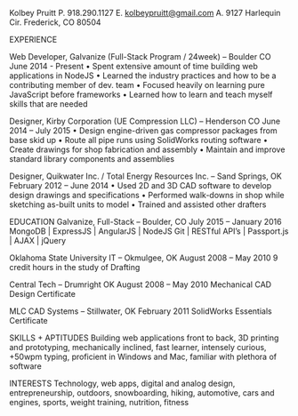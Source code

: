 Kolbey Pruitt
P.    918.290.1127
E.    kolbeypruitt@gmail.com
A.   9127 Harlequin Cir.
       Frederick, CO 80504


EXPERIENCE

Web Developer, Galvanize (Full-Stack Program / 24week) – Boulder CO                    June 2014 - Present
• Spent extensive amount of time building web applications in NodeJS
• Learned the industry practices and how to be a contributing member of dev. team
• Focused heavily on learning pure JavaScript before frameworks
• Learned how to learn and teach myself skills that are needed

Designer, Kirby Corporation (UE Compression LLC) – Henderson CO              June 2014 – July 2015
• Design engine-driven gas compressor packages from base skid up
• Route all pipe runs using SolidWorks routing software 
• Create drawings for shop fabrication and assembly 
• Maintain and improve standard library components and assemblies

Designer, Quikwater Inc. / Total Energy Resources Inc. – Sand Springs, OK                    February 2012 – June 2014
• Used 2D and 3D CAD software to develop design drawings and specifications
• Performed walk-downs in shop while sketching as-built units to model
• Trained and assisted other drafters

EDUCATION
Galvanize, Full-Stack – Boulder, CO                                  July 2015 – January 2016
MongoDB | ExpressJS | AngularJS | NodeJS
Git | RESTful API’s | Passport.js | AJAX | jQuery

Oklahoma State University IT – Okmulgee, OK                      August 2008 – May 2010
9 credit hours in the study of Drafting

Central Tech – Drumright OK                                                                                                     August 2008 – May 2010 
Mechanical CAD Design Certificate                

MLC CAD Systems – Stillwater, OK                    February 2011
SolidWorks Essentials Certificate


SKILLS + APTITUDES
Building web applications front to back, 3D printing and prototyping, mechanically inclined, fast learner, intensely curious, +50wpm typing, proficient in Windows and Mac, familiar with plethora of software


INTERESTS
Technology, web apps, digital and analog design, entrepreneurship, outdoors, snowboarding, hiking, automotive, cars and engines, sports, weight training, nutrition, fitness
